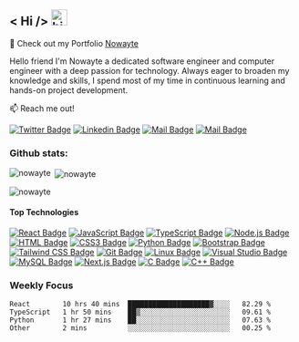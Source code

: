## < Hi /> <img src="https://user-images.githubusercontent.com/1303154/88677602-1635ba80-d120-11ea-84d8-d263ba5fc3c0.gif" width="28px" height="28px" alt="hi">

🚀 Check out my Portfolio [Nowayte](https://nowayte.vercel.app)

Hello friend I'm Nowayte a dedicated software engineer and computer engineer with a deep passion for technology. Always eager to broaden my knowledge and skills, I spend most of my time in continuous learning and hands-on project development.


:mailbox: Reach me out!

[![Twitter Badge](https://img.shields.io/badge/-@Nowayte_SE-1ca0f1?style=flat&labelColor=1ca0f1&logo=twitter&logoColor=white&link=https://x.com/Nowayte_SE)](https://x.com/Nowayte_SE) [![Linkedin Badge](https://img.shields.io/badge/-nganga-0e76a8?style=flat&labelColor=0e76a8&logo=linkedin&logoColor=white)](https://www.linkedin.com/in/daniel-nganga) [![Mail Badge](https://img.shields.io/badge/-@Nowayte-e84393?style=flat&labelColor=e84393&logo=instagram&logoColor=white)](https://www.instagram.com/nowayte_se/) [![Mail Badge](https://img.shields.io/badge/-Nowayte-c0392b?style=flat&labelColor=c0392b&logo=gmail&logoColor=white)](mailto:danielkamaunganga3@gmail.com)

<h3 align="left">Github stats:</h3>


<p><img align="left" src="https://github-readme-stats.vercel.app/api/top-langs?username=nowayte&show_icons=true&locale=en&layout=compact" alt="nowayte" /></p>

<p>&nbsp;<img align="center" src="https://github-readme-stats.vercel.app/api?username=nowayte&show_icons=true&locale=en" alt="nowayte" /></p>

<p><img align="center" src="https://github-readme-streak-stats.herokuapp.com/?user=nowayte&" alt="nowayte" /></p>

#### Top Technologies

[![React Badge](https://img.shields.io/badge/-React-61DBFB?style=for-the-badge&labelColor=black&logo=react&logoColor=61DBFB)](#)
[![JavaScript Badge](https://img.shields.io/badge/-JavaScript-F0DB4F?style=for-the-badge&labelColor=black&logo=javascript&logoColor=F0DB4F)](#)
[![TypeScript Badge](https://img.shields.io/badge/-TypeScript-007acc?style=for-the-badge&labelColor=black&logo=typescript&logoColor=007acc)](#)
[![Node.js Badge](https://img.shields.io/badge/-Node.js-3C873A?style=for-the-badge&labelColor=black&logo=node.js&logoColor=3C873A)](#)
[![HTML Badge](https://img.shields.io/badge/-HTML5-E34F26?style=for-the-badge&labelColor=black&logo=html5&logoColor=E34F26)](#)
[![CSS3 Badge](https://img.shields.io/badge/-CSS3-1572B6?style=for-the-badge&labelColor=black&logo=css3&logoColor=1572B6)](#)
[![Python Badge](https://img.shields.io/badge/-Python-3776AB?style=for-the-badge&labelColor=black&logo=python&logoColor=3776AB)](#)
[![Bootstrap Badge](https://img.shields.io/badge/-Bootstrap-563D7C?style=for-the-badge&labelColor=black&logo=bootstrap&logoColor=563D7C)](#)
[![Tailwind CSS Badge](https://img.shields.io/badge/-Tailwind_CSS-38B2AC?style=for-the-badge&labelColor=black&logo=tailwind-css&logoColor=38B2AC)](#)
[![Git Badge](https://img.shields.io/badge/-Git-F05032?style=for-the-badge&labelColor=black&logo=git&logoColor=F05032)](#)
[![Linux Badge](https://img.shields.io/badge/-Linux-FCC624?style=for-the-badge&labelColor=black&logo=linux&logoColor=FCC624)](#)
[![Visual Studio Badge](https://img.shields.io/badge/-Visual_Studio-5C2D91?style=for-the-badge&labelColor=black&logo=visual-studio&logoColor=5C2D91)](#)
[![MySQL Badge](https://img.shields.io/badge/-MySQL-4479A1?style=for-the-badge&labelColor=black&logo=mysql&logoColor=4479A1)](#)
[![Next.js Badge](https://img.shields.io/badge/-Next.js-000000?style=for-the-badge&labelColor=black&logo=next-dot-js&logoColor=000000)](#)
[![C Badge](https://img.shields.io/badge/-C-A8B9CC?style=for-the-badge&labelColor=black&logo=c&logoColor=A8B9CC)](#)
[![C++ Badge](https://img.shields.io/badge/-C++-00599C?style=for-the-badge&labelColor=black&logo=c%2B%2B&logoColor=00599C)](#)


### Weekly Focus
```text
React        10 hrs 40 mins  ████████████████████▓░░░░   82.29 % 
TypeScript   1 hr 50 mins    ██▒░░░░░░░░░░░░░░░░░░░░░░   09.61 % 
Python       1 hr 27 mins    ██░░░░░░░░░░░░░░░░░░░░░░░   07.63 % 
Other        2 mins          ░░░░░░░░░░░░░░░░░░░░░░░░░   00.25 %  
